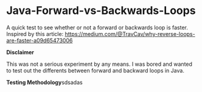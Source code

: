 # Java-Forward-vs-Backwards-Loops
A quick test to see whether or not a forward or backwards loop is faster. Inspired by this article: https://medium.com/@TravCav/why-reverse-loops-are-faster-a09d65473006

**Disclaimer**

This was not a serious experiment by any means. I was bored and wanted to test out the differents between forward and backward loops in Java.

**Testing Methodology**sdsadas

